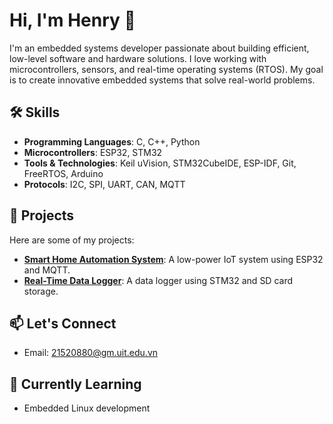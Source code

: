 # Hi, I'm Henry 👋

I'm an embedded systems developer passionate about building efficient, low-level software and hardware solutions. I love working with microcontrollers, sensors, and real-time operating systems (RTOS). My goal is to create innovative embedded systems that solve real-world problems.

## 🛠️ Skills
- **Programming Languages**: C, C++, Python
- **Microcontrollers**: ESP32, STM32
- **Tools & Technologies**: Keil uVision, STM32CubeIDE, ESP-IDF, Git, FreeRTOS, Arduino
- **Protocols**: I2C, SPI, UART, CAN, MQTT

## 🚀 Projects
Here are some of my projects:
- **[Smart Home Automation System](https://github.com/yourusername/smart-home-automation)**: A low-power IoT system using ESP32 and MQTT.
- **[Real-Time Data Logger](https://github.com/yourusername/data-logger)**: A data logger using STM32 and SD card storage.

## 📫 Let's Connect
- Email: 21520880@gm.uit.edu.vn

## 🔭 Currently Learning
- Embedded Linux development
